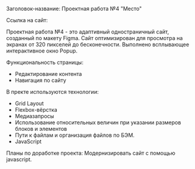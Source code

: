 ﻿Заголовок-название: Проектная работа №4 "Место" 

Ссылка на сайт: 

Проектная работа №4 - это адаптивный одностраничный сайт, созданный по макету Figma. Сайт оптимизирован для просмотра на экранах от 320 пикселей до бесконечности. Выполнено всплывающее интерактивное окно Popup. 
 
Функциональность страницы: 

- Редактирование контента
- Навигация по сайту

В пректе используются технологии:
- Grid Layout
- Flexbox-вёрстка
- Медиазапросы
- Использование относительных величин при указании размеров блоков и элементов
- Пути к файлам и организация файлов по БЭМ.
- JavaScript

Планы по доработке проекта:
Модернизировать сайт с помощью javascript.

